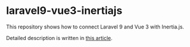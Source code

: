 # laravel9-vue3-inertiajs

This repository shows how to connect Laravel 9 and Vue 3 with Inertia.js.

Detailed description is written in [this article](https://qiita.com/reirev2913/items/b4505df08372eed9126d).
